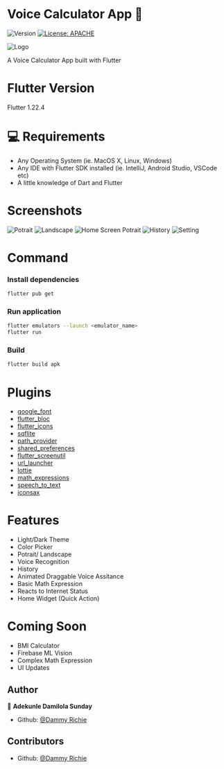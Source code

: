 # Voice Calculator App 👋

![Version](https://img.shields.io/badge/version-2.0.0-blue.svg?cacheSeconds=2592000)
[![License: APACHE](https://img.shields.io/badge/License-APACHE-yellow.svg)](#)

![Logo](assets/images/logo.png)

A Voice Calculator App built with Flutter

# Flutter Version

Flutter 1.22.4

# 💻 Requirements

- Any Operating System (ie. MacOS X, Linux, Windows)
- Any IDE with Flutter SDK installed (ie. IntelliJ, Android Studio, VSCode etc)
- A little knowledge of Dart and Flutter

# Screenshots

![Potrait](ss/ss1.png)
![Landscape](ss/ss2.png)
![Home Screen Potrait](screenshots/ss3.png)
![History](ss/ss4.png)
![Setting](ss/ss5.png)

# Command

### Install dependencies

```sh
flutter pub get
```

### Run application

```sh
flutter emulators --launch <emulator_name>
flutter run
```

### Build

```sh
flutter build apk
```

# Plugins

- [google_font](https://pub.dev/packages/google_font)
- [flutter_bloc](https://pub.dev/packages/flutter_bloc)
- [flutter_icons](https://pub.dev/packages/flutter_icons)
- [sqflite](https://pub.dev/packages/sqflite)
- [path_provider](https://pub.dev/packages/path_provider)
- [shared_preferences](https://pub.dev/packages/shared_preferences)
- [flutter_screenutil](https://pub.dev/packages/flutter_screenutil)
- [url_launcher](https://pub.dev/packages/url_launcher)
- [lottie](https://pub.dev/packages/lottie)
- [math_expressions](https://pub.dev/packages/math_expressions)
- [speech_to_text](https://pub.dev/packages/speech_to_text)
- [iconsax](https://pub.dev/packages/iconsax)

# Features

- Light/Dark Theme
- Color Picker
- Potrait/ Landscape
- Voice Recognition
- History
- Animated Draggable Voice Assitance
- Basic Math Expression
- Reacts to Internet Status
- Home Widget (Quick Action)

# Coming Soon

- BMI Calculator
- Firebase ML Vision
- Complex Math Expression
- UI Updates

## Author

👤 **Adekunle Damilola Sunday**

- Github: [@Dammy Richie](https://github.com/ichie2)

## Contributors

- Github: [@Dammy Richie](https://github.com/ichie2)
